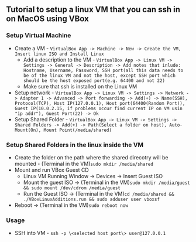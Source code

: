 ## Tutorial to setup a linux VM that you can ssh in on MacOS using VBox
### Setup Virtual Machine
- Create a VM - `VirtualBox App -> Machine -> New -> Create the VM, Insert linux ISO and Install Linux`
	* Add a description to the VM - `VirtualBox App -> Linux VM -> Settings -> General -> Description -> Add notes that inlude: Hostname, Username, Password, SSH port(all this data needs to be of the linux VM and not the host, except SSH port which should be the host exposed port(e.g. 64400 and not 22)`
	* Make sure that ssh is installed on the Linux VM
- Setup network - `VirtualBox App -> Linux VM -> Settings -> Network -> Adapter 1 -> Advanced -> Port forwarding -> Add(+) -> Name(SSH), Protocol(TCP), Host IP(127.0.0.1), Host port(64400(Random Port)), Guest IP(10.0.2.15, if problems occur find current IP on VM usin "ip addr"), Guest Port(22) -> Ok`
- Setup Shared Folder - `VirtualBox App -> Linux VM -> Settings -> Shared Folders -> Add(+) -> Path(Select a folder on host), Auto-Mount(On), Mount Point(/media/shared)`

### Setup Shared Folders in the linux inside the VM
- Create the folder on the path where the shared direcotry will be mounted - (Terminal in the VM)`sudo mkdir /media/shared`
- Mount and run VBox Guest CD
	* Linux VM Running Window -> Devices -> Insert Guest ISO
	* Mount the guest ISO -> (Terminal in the VM)`sudo mkdir /media/guest && sudo mount /dev/cdrom /media/guest`
	* Run the Guest ISO -> (Terminal in the VM)`cd /media/shared && ./VBoxLinuxAdditions.run && sudo adduser user vboxsf`
- Reboot -> (Terminal in the VM)`sudo reboot now`

### Usage
- SSH into VM - `ssh -p \<selected host port\> user@127.0.0.1`
